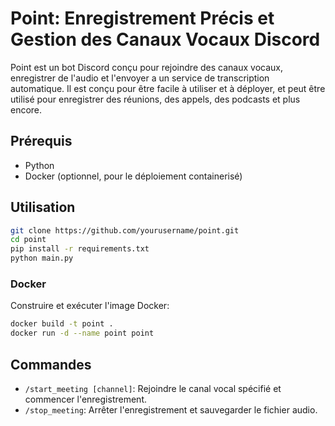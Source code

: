 # Point: Enregistrement Précis et Gestion des Canaux Vocaux Discord

Point est un bot Discord conçu pour rejoindre des canaux vocaux, enregistrer de l'audio et l'envoyer a un service de transcription automatique. Il est conçu pour être facile à utiliser et à déployer, et peut être utilisé pour enregistrer des réunions, des appels, des podcasts et plus encore.

## Prérequis

- Python
- Docker (optionnel, pour le déploiement containerisé)

## Utilisation

```sh
git clone https://github.com/yourusername/point.git
cd point
pip install -r requirements.txt
python main.py
```

### Docker

Construire et exécuter l'image Docker:

```sh
docker build -t point .
docker run -d --name point point
```

## Commandes

- `/start_meeting [channel]`: Rejoindre le canal vocal spécifié et commencer l'enregistrement.
- `/stop_meeting`: Arrêter l'enregistrement et sauvegarder le fichier audio.
